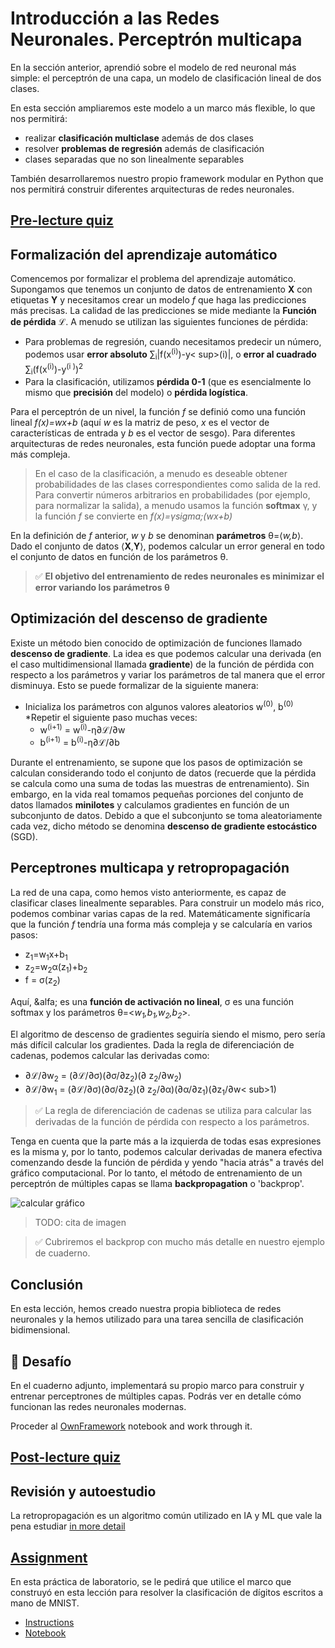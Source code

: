 # Introducción a las Redes Neuronales. Perceptrón multicapa

En la sección anterior, aprendió sobre el modelo de red neuronal más simple: el perceptrón de una capa, un modelo de clasificación lineal de dos clases.

En esta sección ampliaremos este modelo a un marco más flexible, lo que nos permitirá:

* realizar **clasificación multiclase** además de dos clases
* resolver **problemas de regresión** además de clasificación
* clases separadas que no son linealmente separables

También desarrollaremos nuestro propio framework modular en Python que nos permitirá construir diferentes arquitecturas de redes neuronales.

## [Pre-lecture quiz](https://red-field-0a6ddfd03.1.azurestaticapps.net/quiz/104)

## Formalización del aprendizaje automático

Comencemos por formalizar el problema del aprendizaje automático. Supongamos que tenemos un conjunto de datos de entrenamiento **X** con etiquetas **Y** y necesitamos crear un modelo *f* que haga las predicciones más precisas. La calidad de las predicciones se mide mediante la **Función de pérdida** &lagran;. A menudo se utilizan las siguientes funciones de pérdida:

* Para problemas de regresión, cuando necesitamos predecir un número, podemos usar **error absoluto** &sum;<sub>i</sub>|f(x<sup>(i)</sup>)-y< sup>(i)</sup>|, o **error al cuadrado** &sum;<sub>i</sub>(f(x<sup>(i)</sup>)-y<sup>(i )</sup>)<sup>2</sup>
* Para la clasificación, utilizamos **pérdida 0-1** (que es esencialmente lo mismo que **precisión** del modelo) o **pérdida logística**.

Para el perceptrón de un nivel, la función *f* se definió como una función lineal *f(x)=wx+b* (aquí *w* es la matriz de peso, *x* es el vector de características de entrada y *b* es el vector de sesgo). Para diferentes arquitecturas de redes neuronales, esta función puede adoptar una forma más compleja.

> En el caso de la clasificación, a menudo es deseable obtener probabilidades de las clases correspondientes como salida de la red. Para convertir números arbitrarios en probabilidades (por ejemplo, para normalizar la salida), a menudo usamos la función **softmax** γ, y la función *f* se convierte en *f(x)=γsigma;(wx+b)*

En la definición de *f* anterior, *w* y *b* se denominan **parámetros** θ=⟨*w,b*⟩. Dado el conjunto de datos ⟨**X**,**Y**⟩, podemos calcular un error general en todo el conjunto de datos en función de los parámetros θ.

> ✅ **El objetivo del entrenamiento de redes neuronales es minimizar el error variando los parámetros θ**

## Optimización del descenso de gradiente

Existe un método bien conocido de optimización de funciones llamado **descenso de gradiente**. La idea es que podemos calcular una derivada (en el caso multidimensional llamada **gradiente**) de la función de pérdida con respecto a los parámetros y variar los parámetros de tal manera que el error disminuya. Esto se puede formalizar de la siguiente manera:

* Inicializa los parámetros con algunos valores aleatorios w<sup>(0)</sup>, b<sup>(0)</sup>
*Repetir el siguiente paso muchas veces:
     - w<sup>(i+1)</sup> = w<sup>(i)</sup>-&eta;&part;&lagran;/&part;w
     - b<sup>(i+1)</sup> = b<sup>(i)</sup>-&eta;&part;&lagran;/&part;b

Durante el entrenamiento, se supone que los pasos de optimización se calculan considerando todo el conjunto de datos (recuerde que la pérdida se calcula como una suma de todas las muestras de entrenamiento). Sin embargo, en la vida real tomamos pequeñas porciones del conjunto de datos llamados **minilotes** y calculamos gradientes en función de un subconjunto de datos. Debido a que el subconjunto se toma aleatoriamente cada vez, dicho método se denomina **descenso de gradiente estocástico** (SGD).

## Perceptrones multicapa y retropropagación

La red de una capa, como hemos visto anteriormente, es capaz de clasificar clases linealmente separables. Para construir un modelo más rico, podemos combinar varias capas de la red. Matemáticamente significaría que la función *f* tendría una forma más compleja y se calcularía en varios pasos:
* z<sub>1</sub>=w<sub>1</sub>x+b<sub>1</sub>
* z<sub>2</sub>=w<sub>2</sub>&alpha;(z<sub>1</sub>)+b<sub>2</sub>
* f = &sigma;(z<sub>2</sub>)

Aquí, &alfa; es una **función de activación no lineal**, &sigma; es una función softmax y los parámetros &theta;=<*w<sub>1</sub>,b<sub>1</sub>,w<sub>2</sub>,b<sub>2</sub >*>.

El algoritmo de descenso de gradientes seguiría siendo el mismo, pero sería más difícil calcular los gradientes. Dada la regla de diferenciación de cadenas, podemos calcular las derivadas como:

* &part;&lagran;/&part;w<sub>2</sub> = (&part;&lagran;/&part;&sigma;)(&part;&sigma;/&part;z<sub>2</sub>)(&part; z<sub>2</sub>/&part;w<sub>2</sub>)
* &part;&lagran;/&part;w<sub>1</sub> = (&part;&lagran;/&part;&sigma;)(&part;&sigma;/&part;z<sub>2</sub>)(&part; z<sub>2</sub>/&part;&alpha;)(&part;&alpha;/&part;z<sub>1</sub>)(&part;z<sub>1</sub>/&part;w< sub>1</sub>)

> ✅ La regla de diferenciación de cadenas se utiliza para calcular las derivadas de la función de pérdida con respecto a los parámetros.

Tenga en cuenta que la parte más a la izquierda de todas esas expresiones es la misma y, por lo tanto, podemos calcular derivadas de manera efectiva comenzando desde la función de pérdida y yendo "hacia atrás" a través del gráfico computacional. Por lo tanto, el método de entrenamiento de un perceptrón de múltiples capas se llama **backpropagation** o 'backprop'.

<img alt="calcular gráfico" src="images/ComputeGraphGrad.png"/>

> TODO: cita de imagen

> ✅ Cubriremos el backprop con mucho más detalle en nuestro ejemplo de cuaderno.

## Conclusión

En esta lección, hemos creado nuestra propia biblioteca de redes neuronales y la hemos utilizado para una tarea sencilla de clasificación bidimensional.

## 🚀 Desafío

En el cuaderno adjunto, implementará su propio marco para construir y entrenar perceptrones de múltiples capas. Podrás ver en detalle cómo funcionan las redes neuronales modernas.

Proceder al [OwnFramework](OwnFramework.ipynb) notebook and work through it.

## [Post-lecture quiz](https://red-field-0a6ddfd03.1.azurestaticapps.net/quiz/204)

## Revisión y autoestudio

La retropropagación es un algoritmo común utilizado en IA y ML que vale la pena estudiar [in more detail](https://wikipedia.org/wiki/Backpropagation)

## [Assignment](lab/README.md)

En esta práctica de laboratorio, se le pedirá que utilice el marco que construyó en esta lección para resolver la clasificación de dígitos escritos a mano de MNIST.

* [Instructions](lab/README.md)
* [Notebook](lab/MyFW_MNIST.ipynb)
